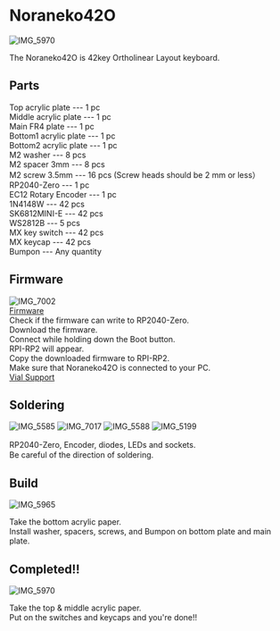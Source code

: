 # Noraneko42O  
![IMG_5970](https://github.com/user-attachments/assets/dda5cb52-b884-43ff-9d95-0dae9b693ec3)

The Noraneko42O is 42key Ortholinear Layout keyboard.  

## Parts  

Top acrylic plate --- 1 pc  
Middle acrylic plate --- 1 pc   
Main FR4 plate --- 1 pc  
Bottom1 acrylic plate --- 1 pc    
Bottom2 acrylic plate --- 1 pc  
M2 washer --- 8 pcs  
M2 spacer 3mm --- 8 pcs  
M2 screw 3.5mm --- 16 pcs (Screw heads should be 2 mm or less）  
RP2040-Zero --- 1 pc   
EC12 Rotary Encoder --- 1 pc   
1N4148W --- 42 pcs   
SK6812MINI-E --- 42 pcs  
WS2812B --- 5 pcs  
MX key switch --- 42 pcs   
MX keycap  --- 42 pcs  
Bumpon --- Any quantity 

## Firmware
![IMG_7002](https://user-images.githubusercontent.com/5214078/201300486-a19fce27-7261-4fac-a14e-f837b712de54.jpeg)    
[Firmware](https://github.com/darakuneko/Noraneko/raw/main/noraneko42o/v1.0/firmware/noraneko42o_vial.uf2)    
Check if the firmware can write to RP2040-Zero.  
Download the firmware.   
Connect while holding down the Boot button.  
RPI-RP2 will appear.  
Copy the downloaded firmware to RPI-RP2.  
Make sure that Noraneko42O is connected to your PC.   
[Vial Support](https://get.vial.today/)  

## Soldering
![IMG_5585](https://user-images.githubusercontent.com/5214078/196370976-1ae8f0df-43c9-4802-8a62-8c840f756a45.png)
![IMG_7017](https://user-images.githubusercontent.com/5214078/201293813-f836e7c0-ed6d-4031-ab17-09eea528efa6.jpg)
![IMG_5588](https://user-images.githubusercontent.com/5214078/196371378-a40fc202-53ea-49b4-a9e6-ca88323a2bc1.png)
![IMG_5199](https://github.com/user-attachments/assets/2b4c0a1f-b1cd-4eeb-acc5-386894053864)

RP2040-Zero, Encoder, diodes, LEDs and sockets.　  
Be careful of the direction of soldering.  

## Build
![IMG_5965](https://github.com/user-attachments/assets/794f50fb-54ff-47fc-a1af-1396f4311fe7)

Take the bottom acrylic paper.    
Install washer, spacers, screws, and Bumpon on bottom plate and main plate.    

## Completed!!
![IMG_5970](https://github.com/user-attachments/assets/dda5cb52-b884-43ff-9d95-0dae9b693ec3)

Take the top & middle acrylic paper.  
Put on the switches and keycaps and you're done!!
